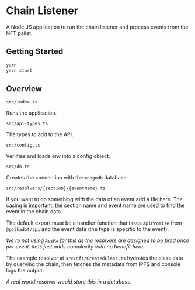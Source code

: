 # Chain Listener

A Node JS application to run the chain listener and process events from the NFT pallet.

## Getting Started

```sh
yarn
yarn start
```

## Overview

`src/index.ts`

Runs the application.

`src/api-types.ts`

The types to add to the API.

`src/config.ts`

Veriifies and loads env into a config object.

`src/db.ts`

Creates the connection with the `mongodb` database.

`src/resolvers/{section}/{eventName}.ts`

If you want to do something with the data of an event add a file here. The casing is important, the section name and event name are used to find the event in the chain data.

The default export must be a handler function that takes `ApiPromise` from `@polkadot/api` and the event data (the type is specific to the event).

_We're not using `ApiRx` for this as the resolvers are designed to be fired once per event. `RxJS` just adds complexity with no benefit here._

The example resolver at `src/nft/CreatedClass.ts` hydrates the class data by querying the chain, then fetches the metadata from IPFS and console logs the output.

_A real world resolver would store this in a database._
